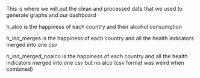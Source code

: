 This is where we will put the clean and processed data that we used to generate graphs and our dashboard

h_alco is the happiness of each country and their alcohol consumption

h_ind_merges is the happiness of each country and all the health indicators merged into one csv

h_ind_merged_noalco is the happiness of each country and all the health indicators merged into one csv but no alco (csv format was weird when combined)
